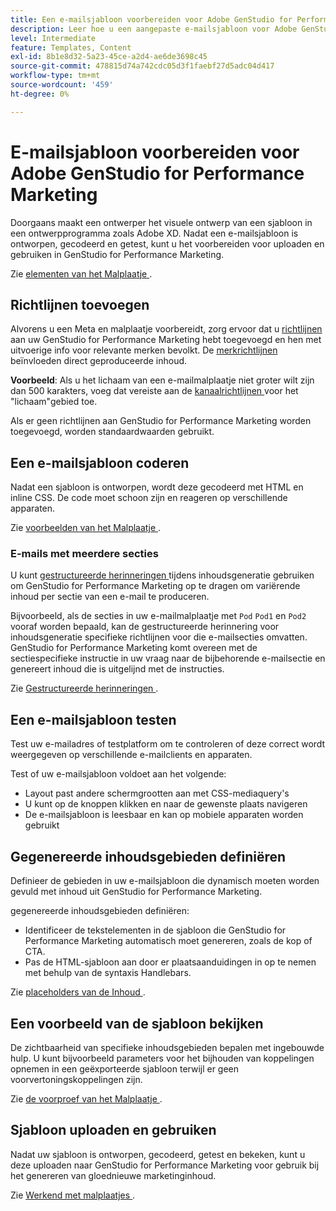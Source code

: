 ```yaml
---
title: Een e-mailsjabloon voorbereiden voor Adobe GenStudio for Performance Marketing
description: Leer hoe u een aangepaste e-mailsjabloon voor Adobe GenStudio for Performance Marketing maakt.
level: Intermediate
feature: Templates, Content
exl-id: 8b1e8d32-5a23-45ce-a2d4-ae6de3698c45
source-git-commit: 478815d74a742cdc05d3f1faebf27d5adc04d417
workflow-type: tm+mt
source-wordcount: '459'
ht-degree: 0%

---
```


# E-mailsjabloon voorbereiden voor Adobe GenStudio for Performance Marketing

Doorgaans maakt een ontwerper het visuele ontwerp van een sjabloon in een ontwerpprogramma zoals Adobe XD. Nadat een e-mailsjabloon is ontworpen, gecodeerd en getest, kunt u het voorbereiden voor uploaden en gebruiken in GenStudio for Performance Marketing.

Zie [ elementen van het Malplaatje ](use-templates.md#template-elements).

## Richtlijnen toevoegen

Alvorens u een Meta en malplaatje voorbereidt, zorg ervoor dat u [ richtlijnen ](/help/user-guide/guidelines/overview.md) aan uw GenStudio for Performance Marketing hebt toegevoegd en hen met uitvoerige info voor relevante merken bevolkt. De [ merkrichtlijnen ](/help/user-guide/guidelines/brands.md) beïnvloeden direct geproduceerde inhoud.

**Voorbeeld**: Als u het lichaam van een e-mailmalplaatje niet groter wilt zijn dan 500 karakters, voeg dat vereiste aan de [ kanaalrichtlijnen ](/help/user-guide/guidelines/brands.md#channel-guidelines) voor het &quot;lichaam&quot;gebied toe.

Als er geen richtlijnen aan GenStudio for Performance Marketing worden toegevoegd, worden standaardwaarden gebruikt.

## Een e-mailsjabloon coderen

Nadat een sjabloon is ontworpen, wordt deze gecodeerd met HTML en inline CSS. De code moet schoon zijn en reageren op verschillende apparaten.

Zie [ voorbeelden van het Malplaatje ](/help/user-guide/content/customize-template.md#template-examples).

### E-mails met meerdere secties

U kunt [ gestructureerde herinneringen ](/help/user-guide/effective-prompts.md#structured-prompts) tijdens inhoudsgeneratie gebruiken om GenStudio for Performance Marketing op te dragen om variërende inhoud per sectie van een e-mail te produceren.

Bijvoorbeeld, als de secties in uw e-mailmalplaatje met `Pod` `Pod1` en `Pod2` vooraf worden bepaald, kan de gestructureerde herinnering voor inhoudsgeneratie specifieke richtlijnen voor die e-mailsecties omvatten. GenStudio for Performance Marketing komt overeen met de sectiespecifieke instructie in uw vraag naar de bijbehorende e-mailsectie en genereert inhoud die is uitgelijnd met de instructies.

Zie [ Gestructureerde herinneringen ](/help/user-guide/effective-prompts.md#structured-prompts).

## Een e-mailsjabloon testen

Test uw e-mailadres of testplatform om te controleren of deze correct wordt weergegeven op verschillende e-mailclients en apparaten.

Test of uw e-mailsjabloon voldoet aan het volgende:

* Layout past andere schermgrootten aan met CSS-mediaquery&#39;s
* U kunt op de knoppen klikken en naar de gewenste plaats navigeren
* De e-mailsjabloon is leesbaar en kan op mobiele apparaten worden gebruikt

## Gegenereerde inhoudsgebieden definiëren

Definieer de gebieden in uw e-mailsjabloon die dynamisch moeten worden gevuld met inhoud uit GenStudio for Performance Marketing.

gegenereerde inhoudsgebieden definiëren:

* Identificeer de tekstelementen in de sjabloon die GenStudio for Performance Marketing automatisch moet genereren, zoals de kop of CTA.
* Pas de HTML-sjabloon aan door er plaatsaanduidingen in op te nemen met behulp van de syntaxis Handlebars.

Zie [ placeholders van de Inhoud ](/help/user-guide/content/customize-template.md#content-placeholders).

## Een voorbeeld van de sjabloon bekijken

De zichtbaarheid van specifieke inhoudsgebieden bepalen met ingebouwde hulp. U kunt bijvoorbeeld parameters voor het bijhouden van koppelingen opnemen in een geëxporteerde sjabloon terwijl er geen voorvertoningskoppelingen zijn.

Zie [ de voorproef van het Malplaatje ](/help/user-guide/content/customize-template.md#template-preview).

## Sjabloon uploaden en gebruiken

Nadat uw sjabloon is ontworpen, gecodeerd, getest en bekeken, kunt u deze uploaden naar GenStudio for Performance Marketing voor gebruik bij het genereren van gloednieuwe marketinginhoud.

Zie [ Werkend met malplaatjes ](use-templates.md).
